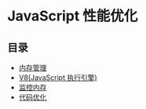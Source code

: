 # JavaScript 性能优化

## 目录

- [内存管理](memory-management)
- [V8(JavaScript 执行引擎)](V8-engine)
- [监控内存](watch-memory)
- [代码优化](code-optimization)
